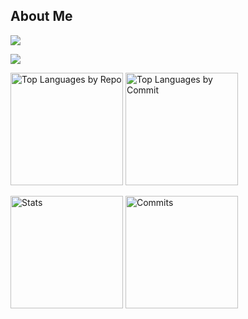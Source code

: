 ## About Me

![](https://skillicons.dev/icons?i=github,githubactions,typescript,nodejs,vue,vuetify,java,spring,python,sklearn,pytorch,docker,nginx,mysql,postgres,grafana,redis,notion,aws,terraform)

![](http://github-profile-summary-cards.vercel.app/api/cards/profile-details?username=T448&theme=monokai)

<p align="left">
    <img alt="Top Languages by Repo" height="180px" src="http://github-profile-summary-cards.vercel.app/api/cards/repos-per-language?username=T448&theme=monokai">
    <img alt="Top Languages by Commit" height="180px" src="http://github-profile-summary-cards.vercel.app/api/cards/most-commit-language?username=T448&theme=monokai">
</p>

<p align="left">
    <img alt="Stats" height="180px" src="http://github-profile-summary-cards.vercel.app/api/cards/stats?username=T448&theme=monokai">
    <img alt="Commits" height="180px" src="http://github-profile-summary-cards.vercel.app/api/cards/productive-time?username=T448&theme=monokai&utcOffset=8">
</p>
